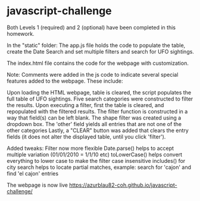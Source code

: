 # javascript-challenge

Both Levels 1 (required) and 2 (optional) have been completed in this homework.

In the "static" folder: The app.js file holds the code to populate the table, create the Date Search and set multiple filters and search for UFO sightings.

The index.html file contains the code for the webpage with customization.

Note: Comments were added in the js code to indicate several special features added to the webpage. These include:

Upon loading the HTML webpage, table is cleared, the script populates the full table of UFO sightings. 
Five search categories were constructed to filter the results. Upon executing a filter, first the table is cleared, and repopulated with the filtered results. The filter function is constructed in a way that field(s) can be left blank. 
The shape filter was created using a dropdown box. The 'other' field yields all entries that are not one of the other categories
Lastly, a "CLEAR" button was added that clears the entry fields (it does not alter the displayed table, until you click 'filter').

Added tweaks:
Filter now more flexible
Date.parse() helps to accept multiple variation (01/01/2010 = 1/1/10 etc)
toLowerCase() helps convert everything to lower case to make the filter case insensitive
includes() for city search helps to locate partial matches, example: search for 'cajon' and find 'el cajon' entries

The webpage is now live https://azurblau82-coh.github.io/javascript-challenge/
